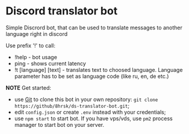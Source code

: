 # Discord translator bot

Simple Discrord bot, that can be used to translate messages to another language right in discord

Use prefix '!' to call:

- !help - bot usage
- ping - shows current latency
- !t [language] [text] - translates text to choosed language. Language parameter has to be set as language code (like ru, en, de etc.)

**NOTE**
Get started:
- use [Git](https://git-scm.com) to clone this bot in your own repository: ```git clone https://github/8hrsk/ds-translator-bot.git```;
- edit `config.json` or create `.env` instead with your credentials;
- use ```npm start``` to start bot. If you have vps/vds, use `pm2` process manager to start bot on your server.
